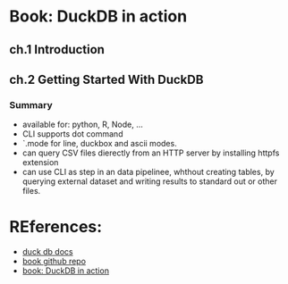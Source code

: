 # Book: DuckDB in action

## ch.1 Introduction

## ch.2 Getting Started With DuckDB
### Summary
* available for: python, R, Node, ...
* CLI supports dot command
* `.mode <mode> for line, duckbox and ascii modes.
* can query CSV files dierectly from an HTTP server by installing httpfs extension
* can use CLI as step in an data pipelinee, whthout creating tables, by querying  external dataset and writing results to standard out or other files.

# REferences:
* [duck db docs](https://duckdb.org/docs/stable/)
* [book github repo](https://github.com/duckdb-in-action)
* [book: DuckDB in action](https://www.manning.com/books/duckdb-in-action)
